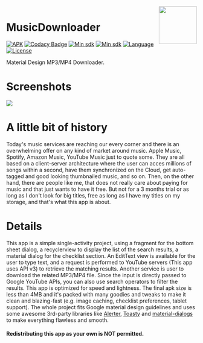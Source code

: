 <img src="https://raw.githubusercontent.com/AndreaCioccarelli/MusicDownloader/master/media/launcher.png" height="100" width="100" align="right">


# MusicDownloader
[![APK](https://img.shields.io/badge/download-APK-E53935.svg)](https://github.com/AndreaCioccarelli/MusicDownloader/blob/master/bin/music-downloader.apk?raw=true)
[![Codacy Badge](https://api.codacy.com/project/badge/Grade/36e37693034c45ef80c4758d256ffe81)](https://www.codacy.com/project/cioccarelliandrea01/MusicDownloader/dashboard)
[![Min sdk](https://img.shields.io/badge/platform-Android-00E676.svg)](https://github.com/AndreaCioccarelli/MusicDownloader/blob/master/app/build.gradle)
[![Min sdk](https://img.shields.io/badge/minsdk-21-yellow.svg)](https://github.com/AndreaCioccarelli/MusicDownloader/blob/master/app/build.gradle)
[![Language](https://img.shields.io/badge/language-kotlin-orange.svg)](https://github.com/AndreaCioccarelli/MusicDownloader/blob/master/app/build.gradle)
[![License](https://img.shields.io/hexpm/l/plug.svg)](https://github.com/AndreaCioccarelli/MusicDownloader/blob/master/LICENSE)

Material Design MP3/MP4 Downloader.

# Screenshots
<img src="https://raw.githubusercontent.com/AndreaCioccarelli/MusicDownloader/master/media/carousel.jpg">

# A little bit of history
Today's music services are reaching our every corner and there is an overwhelming offer on any kind of market around music.
Apple Music, Spotify, Amazon Music, YouTube Music just to quote some.
They are all based on a client-server architecture where the user can acces millions of songs within a second, have them synchronized on the Cloud, get auto-tagged and good looking thumbnailed music, and so on.
Then, on the other hand, there are people like me, that does not really care about paying for music and that just wants to have it free. But not for a 3 months trial or as long as I don't look for big titles, free as long as I have my titles on my storage, and that's what this app is about.

# Details
This app is a simple single-activity project, using a fragment for the bottom sheet dialog, a recyclerview to display the list of the search results, a material dialog for the checklist section.
An EditText view is available for the user to type text, and a request is performed to YouTube servers (This app uses API v3) to retrieve the matching results. Another service is user to download the related MP3/MP4 file.
Since the input is directly passed to Google YouTube APIs, you can also use search operators to filter the results.
This app is optimized for speed and lightness. The final apk size is less than 4MB and it's packed with many goodies and tweaks to make it clean and blazing-fast (e.g. image caching, checklist preferences, tablet support).
The whole project fits Google material design guidelines and uses some awesome 3rd-party libraries like [Alerter](https://github.com/Tapadoo/Alerter), [Toasty](https://github.com/GrenderG/Toasty) and [material-dialogs](https://github.com/afollestad/material-dialogs) to make everything flawless and smooth.

#### Redistributing this app as your own is NOT permitted.
